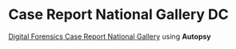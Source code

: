 # Case Report National Gallery DC  

[Digital Forensics Case Report National Gallery](https://github.com/livetru2u/capstone-engagement#:~:text=Capstone%20Engagement%20%2D%20Chrisitna%20Chen.pdf) using **Autopsy** 
